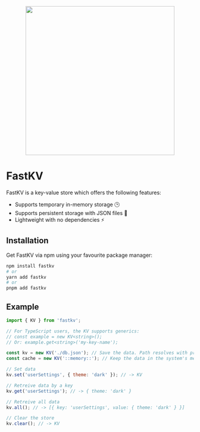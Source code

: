 <div align="center">
  <img src="https://jvk6hm88bttdy90i.public.blob.vercel-storage.com/fastkv-transparent.png" width="400"/>
</div>

# FastKV

FastKV is a key-value store which offers the following features:

- Supports temporary in-memory storage 🕒
- Supports persistent storage with JSON files 📁
- Lightweight with no dependencies ⚡

## Installation

Get FastKV via npm using your favourite package manager:

```sh
npm install fastkv
# or
yarn add fastkv
# or
pnpm add fastkv
```

## Example

```js
import { KV } from 'fastkv';

// For TypeScript users, the KV supports generics:
// const example = new KV<string>();
// Or: example.get<string>('my-key-name');

const kv = new KV('./db.json'); // Save the data. Path resolves with process.cwd()
const cache = new KV('::memory::'); // Keep the data in the system's memory.

// Set data
kv.set('userSettings', { theme: 'dark' }); // -> KV

// Retreive data by a key
kv.get('userSettings'); // -> { theme: 'dark' }

// Retreive all data
kv.all(); // -> [{ key: 'userSettings', value: { theme: 'dark' } }]

// Clear the store
kv.clear(); // -> KV
```
